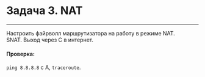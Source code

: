 # Задача 3. NAT
***

Настроить файрволл маршрутизатора на работу в режиме NAT.  
SNAT. Выход через C в интернет.  
#### Проверка:  
  `ping 8.8.8.8` с А, `traceroute`.